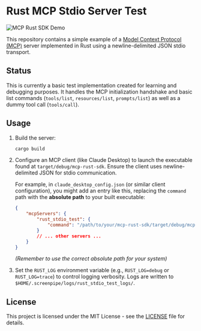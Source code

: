 # Rust MCP Stdio Server Test

![MCP Rust SDK Demo](https://github.com/user-attachments/assets/428319c2-fce2-4654-ab34-cb6987ee4164)

This repository contains a simple example of a [Model Context Protocol (MCP)](https://modelcontextprotocol.io/) server implemented in Rust using a newline-delimited JSON stdio transport.


## Status

This is currently a basic test implementation created for learning and debugging purposes. It handles the MCP initialization handshake and basic list commands (`tools/list`, `resources/list`, `prompts/list`) as well as a dummy tool call (`tools/call`).

## Usage

1.  Build the server:
    ```bash
    cargo build
    ```
2.  Configure an MCP client (like Claude Desktop) to launch the executable found at `target/debug/mcp-rust-sdk`. Ensure the client uses newline-delimited JSON for stdio communication.
    
    For example, in `claude_desktop_config.json` (or similar client configuration), you might add an entry like this, replacing the `command` path with the **absolute path** to your built executable:
    ```json
    {
        "mcpServers": {
            "rust_stdio_test": {
                "command": "/path/to/your/mcp-rust-sdk/target/debug/mcp-rust-sdk"
            }
            // ... other servers ...
        }
    }
    ```
    *(Remember to use the correct absolute path for your system)*

3.  Set the `RUST_LOG` environment variable (e.g., `RUST_LOG=debug` or `RUST_LOG=trace`) to control logging verbosity. Logs are written to `$HOME/.screenpipe/logs/rust_stdio_test_logs/`.

## License

This project is licensed under the MIT License - see the [LICENSE](LICENSE) file for details.
